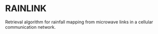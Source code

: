 # RAINLINK
Retrieval algorithm for rainfall mapping from microwave links in a cellular communication network.
